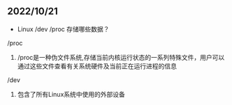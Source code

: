 ## 2022/10/21

- Linux /dev /proc 存储哪些数据？



/proc

1. /proc是一种伪文件系统,存储当前内核运行状态的一系列特殊文件，用户可以通过这些文件查看有关系统硬件及当前正在运行进程的信息

/dev

1. 包含了所有Linux系统中使用的外部设备
